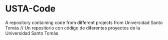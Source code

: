 # USTA-Code

A repository containing code from different projects from Universidad Santo Tomás // Un repositorio con código de diferentes proyectos de la Universidad Santo Tomás
